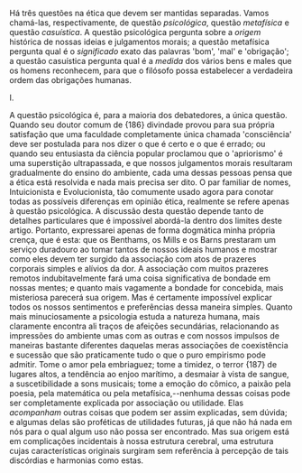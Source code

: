 Há três questões na ética que devem ser mantidas separadas. Vamos chamá-las, respectivamente, de questão _psicológica_, questão _metafísica_ e questão _casuística_. A questão psicológica pergunta sobre a _origem_ histórica de nossas ideias e julgamentos morais; a questão metafísica pergunta qual é o _significado_ exato das palavras 'bom', 'mal' e 'obrigação'; a questão casuística pergunta qual é a _medida_ dos vários bens e males que os homens reconhecem, para que o filósofo possa estabelecer a verdadeira ordem das obrigações humanas.

I.

A questão psicológica é, para a maioria dos debatedores, a única questão. Quando seu doutor comum de {186} divindade provou para sua própria satisfação que uma faculdade completamente única chamada 'consciência' deve ser postulada para nos dizer o que é certo e o que é errado; ou quando seu entusiasta da ciência popular proclamou que o 'apriorismo' é uma superstição ultrapassada, e que nossos julgamentos morais resultaram gradualmente do ensino do ambiente, cada uma dessas pessoas pensa que a ética está resolvida e nada mais precisa ser dito. O par familiar de nomes, Intuicionista e Evolucionista, tão comumente usado agora para conotar todas as possíveis diferenças em opinião ética, realmente se refere apenas à questão psicológica. A discussão desta questão depende tanto de detalhes particulares que é impossível abordá-la dentro dos limites deste artigo. Portanto, expressarei apenas de forma dogmática minha própria crença, que é esta: que os Benthams, os Mills e os Barns prestaram um serviço duradouro ao tomar tantos de nossos ideais humanos e mostrar como eles devem ter surgido da associação com atos de prazeres corporais simples e alívios da dor. A associação com muitos prazeres remotos indubitavelmente fará uma coisa significativa de bondade em nossas mentes; e quanto mais vagamente a bondade for concebida, mais misteriosa parecerá sua origem. Mas é certamente impossível explicar todos os nossos sentimentos e preferências dessa maneira simples. Quanto mais minuciosamente a psicologia estuda a natureza humana, mais claramente encontra ali traços de afeições secundárias, relacionando as impressões do ambiente umas com as outras e com nossos impulsos de maneiras bastante diferentes daquelas meras associações de coexistência e sucessão que são praticamente tudo o que o puro empirismo pode admitir. Tome o amor pela embriaguez; tome a timidez, o terror {187} de lugares altos, a tendência ao enjoo marítimo, a desmaiar à vista de sangue, a suscetibilidade a sons musicais; tome a emoção do cômico, a paixão pela poesia, pela matemática ou pela metafísica,--nenhuma dessas coisas pode ser completamente explicada por associação ou utilidade. Elas _acompanham_ outras coisas que podem ser assim explicadas, sem dúvida; e algumas delas são proféticas de utilidades futuras, já que não há nada em nós para o qual algum uso não possa ser encontrado. Mas sua origem está em complicações incidentais à nossa estrutura cerebral, uma estrutura cujas características originais surgiram sem referência à percepção de tais discórdias e harmonias como estas.